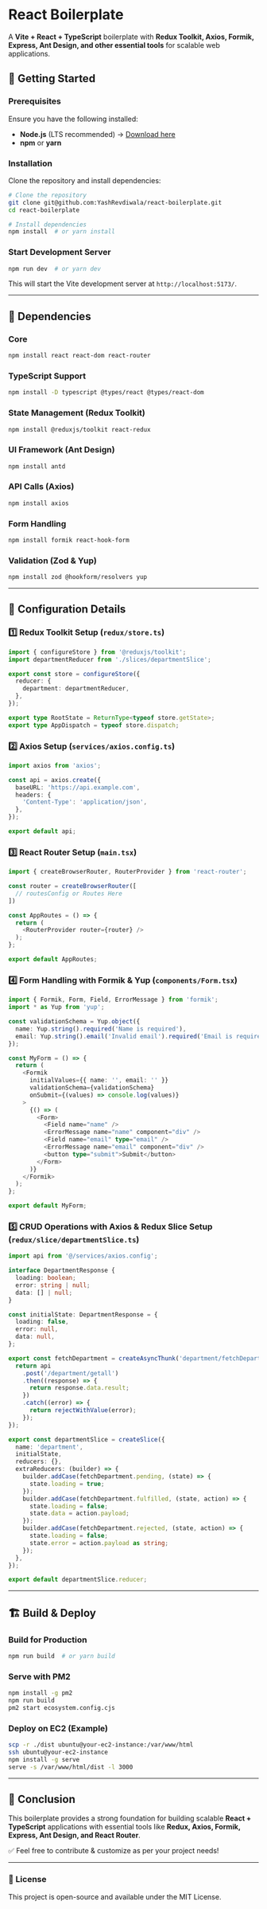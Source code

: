 # React Boilerplate

A **Vite + React + TypeScript** boilerplate with **Redux Toolkit, Axios, Formik, Express, Ant Design, and other essential tools** for scalable web applications.

## 🚀 Getting Started

### Prerequisites

Ensure you have the following installed:

- **Node.js** (LTS recommended) → [Download here](https://nodejs.org/)
- **npm** or **yarn**

### Installation

Clone the repository and install dependencies:

```sh
# Clone the repository
git clone git@github.com:YashRevdiwala/react-boilerplate.git
cd react-boilerplate

# Install dependencies
npm install  # or yarn install
```

### Start Development Server

```sh
npm run dev  # or yarn dev
```

This will start the Vite development server at `http://localhost:5173/`.

---

<!-- ## 📂 Project Structure
```
├── src/
│   ├── services/          # API configurations using Axios
│   ├── shared/            # Reusable UI components
│   ├── hooks/             # Custom React hooks
│   ├── pages/             # Application pages
│   ├── redux/             # Redux store setup
│   ├── styles/            # Global styles
│   ├── types/             # TypeScript type definitions
│   ├── validation/        # Validation schemas using Zod/Yup
│   ├── App.tsx            # Main app component
│   ├── main.tsx           # Application entry point
│   └── routes.tsx         # React Router configuration
```

--- -->

## 🔗 Dependencies

### Core

```sh
npm install react react-dom react-router
```

### TypeScript Support

```sh
npm install -D typescript @types/react @types/react-dom
```

### State Management (Redux Toolkit)

```sh
npm install @reduxjs/toolkit react-redux
```

### UI Framework (Ant Design)

```sh
npm install antd
```

### API Calls (Axios)

```sh
npm install axios
```

### Form Handling

```sh
npm install formik react-hook-form
```

### Validation (Zod & Yup)

```sh
npm install zod @hookform/resolvers yup
```

---

## 📌 Configuration Details

### 1️⃣ **Redux Toolkit Setup** (`redux/store.ts`)

```ts
import { configureStore } from '@reduxjs/toolkit';
import departmentReducer from './slices/departmentSlice';

export const store = configureStore({
  reducer: {
    department: departmentReducer,
  },
});

export type RootState = ReturnType<typeof store.getState>;
export type AppDispatch = typeof store.dispatch;
```

### 2️⃣ **Axios Setup** (`services/axios.config.ts`)

```ts
import axios from 'axios';

const api = axios.create({
  baseURL: 'https://api.example.com',
  headers: {
    'Content-Type': 'application/json',
  },
});

export default api;
```

### 3️⃣ **React Router Setup** (`main.tsx`)

```ts
import { createBrowserRouter, RouterProvider } from 'react-router';

const router = createBrowserRouter([
  // routesConfig or Routes Here
])

const AppRoutes = () => {
  return (
    <RouterProvider router={router} />
  );
};

export default AppRoutes;
```

### 4️⃣ **Form Handling with Formik & Yup** (`components/Form.tsx`)

```ts
import { Formik, Form, Field, ErrorMessage } from 'formik';
import * as Yup from 'yup';

const validationSchema = Yup.object({
  name: Yup.string().required('Name is required'),
  email: Yup.string().email('Invalid email').required('Email is required'),
});

const MyForm = () => {
  return (
    <Formik
      initialValues={{ name: '', email: '' }}
      validationSchema={validationSchema}
      onSubmit={(values) => console.log(values)}
    >
      {() => (
        <Form>
          <Field name="name" />
          <ErrorMessage name="name" component="div" />
          <Field name="email" type="email" />
          <ErrorMessage name="email" component="div" />
          <button type="submit">Submit</button>
        </Form>
      )}
    </Formik>
  );
};

export default MyForm;
```

### 5️⃣ **CRUD Operations with Axios & Redux Slice Setup** (`redux/slice/departmentSlice.ts`)

```ts
import api from '@/services/axios.config';

interface DepartmentResponse {
  loading: boolean;
  error: string | null;
  data: [] | null;
}

const initialState: DepartmentResponse = {
  loading: false,
  error: null,
  data: null,
};

export const fetchDepartment = createAsyncThunk('department/fetchDepartment', async (_data, { rejectWithValue }) => {
  return api
    .post('/department/getall')
    .then((response) => {
      return response.data.result;
    })
    .catch((error) => {
      return rejectWithValue(error);
    });
});

export const departmentSlice = createSlice({
  name: 'department',
  initialState,
  reducers: {},
  extraReducers: (builder) => {
    builder.addCase(fetchDepartment.pending, (state) => {
      state.loading = true;
    });
    builder.addCase(fetchDepartment.fulfilled, (state, action) => {
      state.loading = false;
      state.data = action.payload;
    });
    builder.addCase(fetchDepartment.rejected, (state, action) => {
      state.loading = false;
      state.error = action.payload as string;
    });
  },
});

export default departmentSlice.reducer;
```

---

## 🏗️ Build & Deploy

### **Build for Production**

```sh
npm run build  # or yarn build
```

### **Serve with PM2**

```sh
npm install -g pm2
npm run build
pm2 start ecosystem.config.cjs
```

### **Deploy on EC2 (Example)**

```sh
scp -r ./dist ubuntu@your-ec2-instance:/var/www/html
ssh ubuntu@your-ec2-instance
npm install -g serve
serve -s /var/www/html/dist -l 3000
```

---

## 🎯 Conclusion

This boilerplate provides a strong foundation for building scalable **React + TypeScript** applications with essential tools like **Redux, Axios, Formik, Express, Ant Design, and React Router**.

✅ Feel free to contribute & customize as per your project needs!

---

### 📜 License

This project is open-source and available under the MIT License.

